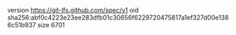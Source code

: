 version https://git-lfs.github.com/spec/v1
oid sha256:abf0c4223e23ee283dfb01c30656f6229720475817a1ef327d00e1386c51b937
size 6701
